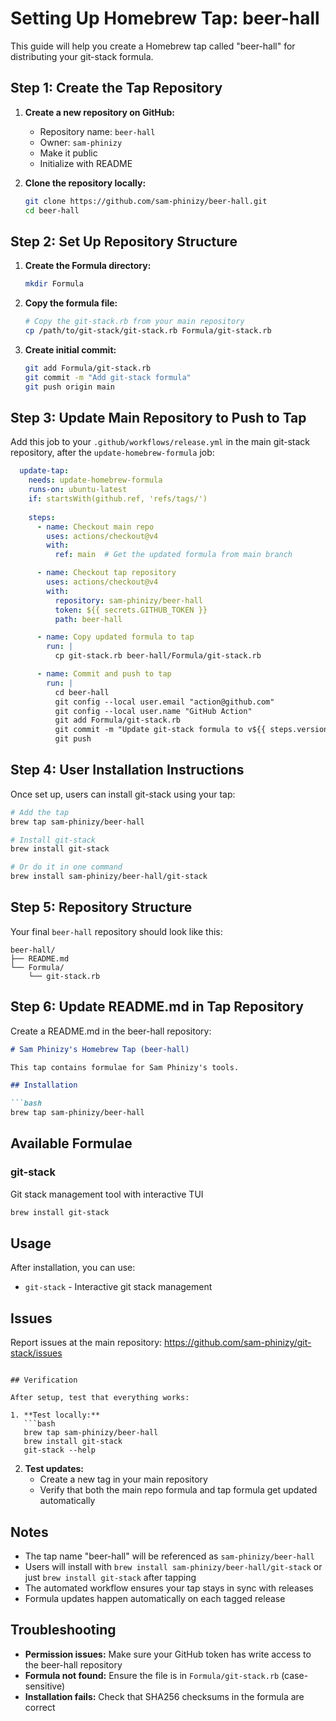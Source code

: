 # Setting Up Homebrew Tap: beer-hall

This guide will help you create a Homebrew tap called "beer-hall" for distributing your git-stack formula.

## Step 1: Create the Tap Repository

1. **Create a new repository on GitHub:**
   - Repository name: `beer-hall`
   - Owner: `sam-phinizy`
   - Make it public
   - Initialize with README

2. **Clone the repository locally:**
   ```bash
   git clone https://github.com/sam-phinizy/beer-hall.git
   cd beer-hall
   ```

## Step 2: Set Up Repository Structure

1. **Create the Formula directory:**
   ```bash
   mkdir Formula
   ```

2. **Copy the formula file:**
   ```bash
   # Copy the git-stack.rb from your main repository
   cp /path/to/git-stack/git-stack.rb Formula/git-stack.rb
   ```

3. **Create initial commit:**
   ```bash
   git add Formula/git-stack.rb
   git commit -m "Add git-stack formula"
   git push origin main
   ```

## Step 3: Update Main Repository to Push to Tap

Add this job to your `.github/workflows/release.yml` in the main git-stack repository, after the `update-homebrew-formula` job:

```yaml
  update-tap:
    needs: update-homebrew-formula
    runs-on: ubuntu-latest
    if: startsWith(github.ref, 'refs/tags/')
    
    steps:
      - name: Checkout main repo
        uses: actions/checkout@v4
        with:
          ref: main  # Get the updated formula from main branch

      - name: Checkout tap repository
        uses: actions/checkout@v4
        with:
          repository: sam-phinizy/beer-hall
          token: ${{ secrets.GITHUB_TOKEN }}
          path: beer-hall

      - name: Copy updated formula to tap
        run: |
          cp git-stack.rb beer-hall/Formula/git-stack.rb

      - name: Commit and push to tap
        run: |
          cd beer-hall
          git config --local user.email "action@github.com"
          git config --local user.name "GitHub Action"
          git add Formula/git-stack.rb
          git commit -m "Update git-stack formula to v${{ steps.version.outputs.version }}" || exit 0
          git push
```

## Step 4: User Installation Instructions

Once set up, users can install git-stack using your tap:

```bash
# Add the tap
brew tap sam-phinizy/beer-hall

# Install git-stack
brew install git-stack

# Or do it in one command
brew install sam-phinizy/beer-hall/git-stack
```

## Step 5: Repository Structure

Your final `beer-hall` repository should look like this:

```
beer-hall/
├── README.md
└── Formula/
    └── git-stack.rb
```

## Step 6: Update README.md in Tap Repository

Create a README.md in the beer-hall repository:

```markdown
# Sam Phinizy's Homebrew Tap (beer-hall)

This tap contains formulae for Sam Phinizy's tools.

## Installation

```bash
brew tap sam-phinizy/beer-hall
```

## Available Formulae

### git-stack
Git stack management tool with interactive TUI

```bash
brew install git-stack
```

## Usage

After installation, you can use:
- `git-stack` - Interactive git stack management

## Issues

Report issues at the main repository: https://github.com/sam-phinizy/git-stack/issues
```

## Verification

After setup, test that everything works:

1. **Test locally:**
   ```bash
   brew tap sam-phinizy/beer-hall
   brew install git-stack
   git-stack --help
   ```

2. **Test updates:**
   - Create a new tag in your main repository
   - Verify that both the main repo formula and tap formula get updated automatically

## Notes

- The tap name "beer-hall" will be referenced as `sam-phinizy/beer-hall`
- Users will install with `brew install sam-phinizy/beer-hall/git-stack` or just `brew install git-stack` after tapping
- The automated workflow ensures your tap stays in sync with releases
- Formula updates happen automatically on each tagged release

## Troubleshooting

- **Permission issues:** Make sure your GitHub token has write access to the beer-hall repository
- **Formula not found:** Ensure the file is in `Formula/git-stack.rb` (case-sensitive)
- **Installation fails:** Check that SHA256 checksums in the formula are correct